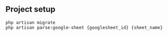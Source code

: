 ## Project setup

```
php artisan migrate
php artisan parse:google-sheet {googlesheet_id} {sheet_name} 
```
